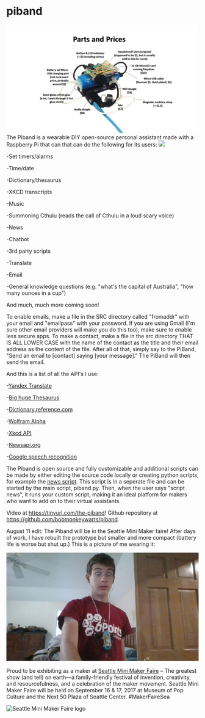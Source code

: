 # piband
<img src="piband parts.png" alt="a picture of the piband with it's parts labeled">
The Piband is a wearable DIY open-source personal assistant made with a Raspberry Pi that can that can do the following for its users:
<a href="http://statcounter.com/"
target="_blank"><img
src="//c.statcounter.com/11427626/0/94de70f0/1/" style="border:none;"></a>

-Set timers/alarms

-Time/date

-Dictionary/thesaurus

-XKCD transcripts

-Music

-Summoning Cthulu (reads the call of Cthulu in a loud scary voice)

-News

-Chatbot

-3rd party scripts

-Translate

-Email

-General knowledge questions (e.g. "what's the capital of Australia", "how many ounces in a cup")

And much, much more coming soon!

To enable emails, make a file in the SRC directory called "fromaddr" with your email and "emailpass" with your password. If you are using Gmail (I'm sure other email providers will make you do this too), make sure to enable less secure apps. To make a contact, make a file in the src directory THAT IS ALL LOWER CASE with the name of the contact as the title and their email address as the content of the file. After all of that, simply say to the PiBand, "Send an email to [contact] saying [your message]." The PiBand will then send the email.

And this is a list of all the API's I use:

-[Yandex Translate](http://translate.yandex.com)

-[Big huge Thesaurus](https://words.bighugelabs.com/api.php)

-[Dictionary.reference.com](https://dictionary.reference.com)

-[Wolfram Alpha](https://www.wolframalpha.com/)

-[Xkcd API](https://xkcd.com)

-[Newsapi.org](https://newsapi.org)

-[Google speech recognition](https://github.com/Uberi/speech_recognition)

The Piband is open source and fully customizable and additional scripts can be made by either editing the source code locally or creating python scripts, for example the [news script](https://github.com/bobmonkeywarts/piband/blob/master/src/news.py). This script is in a seperate file and can be started by the main script, piband.py. Then, when the user says "script news", it runs your custom script, making it an ideal platform for makers who want to add on to their virtual assistants.


Video at https://tinyurl.com/the-piband! Github repository at https://github.com/bobmonkeywarts/piband.

August 11 edit: The Piband will be in the Seattle Mini Maker faire! After days of work, I have rebuilt the prototype but smaller and more compact (battery life is worse but shut up.) This is a picture of me wearing it:

<img src="WIN_20170811_18_42_41_Pro.jpg" alt="me wearing a hot fasion statement" class="inline"/>


Proud to be exhibiting as a maker at <a href="https://seattle.makerfaire.com">Seattle Mini Maker Faire</a> – The greatest show (and tell) on earth—a family-friendly festival of invention, creativity, and resourcefulness, and a celebration of the maker movement.
Seattle Mini Maker Faire will be held on September 16 & 17, 2017 at Museum of Pop Culture and the Next 50 Plaza of Seattle Center. #MakerFaireSea

<img src="https://i0.wp.com/seattle.makerfaire.com/wp-content/uploads/sites/118/2013/02/seattle_mmf_logos_logo.png?resize=300%2C111" alt="Seattle Mini Maker Faire logo">
